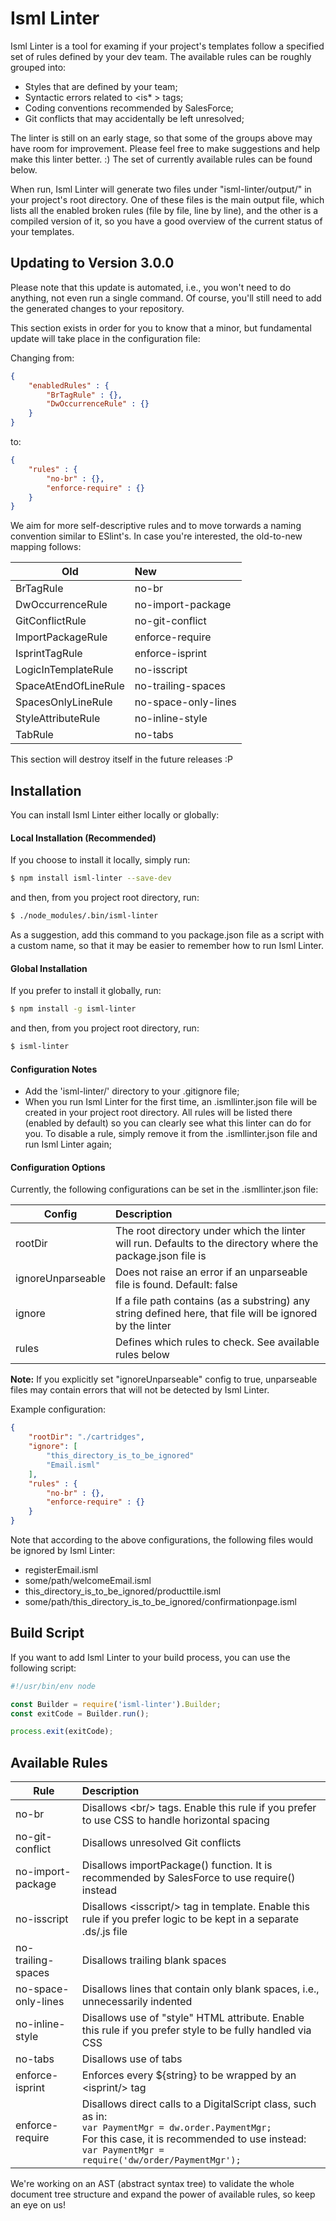 # Isml Linter
Isml Linter is a tool for examing if your project's templates follow a specified set of rules defined by your dev team. The available rules can be roughly grouped into: 

 - Styles that are defined by your team;
 - Syntactic errors related to &lt;is* > tags;
 - Coding conventions recommended by SalesForce;
 - Git conflicts that may accidentally be left unresolved;

The linter is still on an early stage, so that some of the groups above may have room for improvement. Please feel free to make suggestions and help make this linter better. :) The set of currently available rules can be found below.

When run, Isml Linter will generate two files under "isml-linter/output/" in your project's root directory. One of these files is the main output file, which lists all the enabled broken rules (file by file, line by line), and the other is a compiled version of it, so you have a good overview of the current status of your templates.

## Updating to Version 3.0.0

Please note that this update is automated, i.e., you won't need to do anything, not even run a single command. Of course, you'll still need to add the generated changes to your repository.

This section exists in order for you to know that a minor, but fundamental update will take place in the configuration file:

Changing from:

```json
{
    "enabledRules" : {
        "BrTagRule" : {}, 
        "DwOccurrenceRule" : {}
    }
}
```

to:

```json
{
    "rules" : {
        "no-br" : {}, 
        "enforce-require" : {}
    }
}
```

We aim for more self-descriptive rules and to move torwards a naming convention similar to ESlint's. In case you're interested, the old-to-new mapping follows:

| Old                     | New                  |
| ----------------------- |:---------------------|
| BrTagRule               | no-br                |
| DwOccurrenceRule        | no-import-package    |
| GitConflictRule         | no-git-conflict      |
| ImportPackageRule       | enforce-require      |
| IsprintTagRule          | enforce-isprint      |
| LogicInTemplateRule     | no-isscript          |
| SpaceAtEndOfLineRule    | no-trailing-spaces   |
| SpacesOnlyLineRule      | no-space-only-lines  |
| StyleAttributeRule      | no-inline-style      |
| TabRule                 | no-tabs              |

This section will destroy itself in the future releases :P

## Installation

You can install Isml Linter either locally or globally:

#### Local Installation (Recommended)
If you choose to install it locally, simply run:

```sh
$ npm install isml-linter --save-dev
```

and then, from you project root directory, run:

```sh
$ ./node_modules/.bin/isml-linter
```

As a suggestion, add this command to you package.json file as a script with a custom name, so that it may be easier to remember how to run Isml Linter.

#### Global Installation
If you prefer to install it globally, run:

```sh
$ npm install -g isml-linter
```

and then, from you project root directory, run:

```sh
$ isml-linter
```

#### Configuration Notes

- Add the 'isml-linter/' directory to your .gitignore file;
- When you run Isml Linter for the first time, an .ismllinter.json file will be created in your project root directory. All rules will be listed there (enabled by default) so you can clearly see what this linter can do for you. To disable a rule, simply remove it from the .ismllinter.json file and run Isml Linter again;

#### Configuration Options

Currently, the following configurations can be set in the .ismllinter.json file:

| Config            | Description                              |
| ----------------- |:-----------------------------------------|
| rootDir           | The root directory under which the linter will run. Defaults to the directory where the package.json file is |
| ignoreUnparseable | Does not raise an error if an unparseable file is found. Default: false |
| ignore            | If a file path contains (as a substring) any string defined here, that file will be ignored by the linter |
| rules             | Defines which rules to check. See available rules below |

**Note:** If you explicitly set "ignoreUnparseable" config to true, unparseable files may contain errors that will not be detected by Isml Linter.

Example configuration:

```json
{
    "rootDir": "./cartridges",
    "ignore": [
        "this_directory_is_to_be_ignored"
        "Email.isml"
    ],
    "rules" : {
        "no-br" : {}, 
        "enforce-require" : {}
    }
}
```

Note that according to the above configurations, the following files would be ignored by Isml Linter:

- registerEmail.isml
- some/path/welcomeEmail.isml
- this_directory_is_to_be_ignored/producttile.isml
- some/path/this_directory_is_to_be_ignored/confirmationpage.isml


## Build Script

If you want to add Isml Linter to your build process, you can use the following script:

```javascript
#!/usr/bin/env node

const Builder = require('isml-linter').Builder;
const exitCode = Builder.run();

process.exit(exitCode);
```

## Available Rules

| Rule                   | Description                              |
| ---------------------- |:-----------------------------------------|
| no-br                  | Disallows &lt;br/> tags. Enable this rule if you prefer to use CSS to handle horizontal spacing |
| no-git-conflict        | Disallows unresolved Git conflicts |
| no-import-package      | Disallows importPackage() function. It is recommended by SalesForce to use require() instead |
| no-isscript            | Disallows &lt;isscript/> tag in template. Enable this rule if you prefer logic to be kept in a separate .ds/.js file |
| no-trailing-spaces     | Disallows trailing blank spaces |
| no-space-only-lines    | Disallows lines that contain only blank spaces, i.e., unnecessarily indented |
| no-inline-style        | Disallows use of "style" HTML attribute. Enable this rule if you prefer style to be fully handled via CSS |
| no-tabs                | Disallows use of tabs |
| enforce-isprint        | Enforces every ${string} to be wrapped by an &lt;isprint/> tag |
| enforce-require        | Disallows direct calls to a DigitalScript class, such as in:<br/>`var PaymentMgr = dw.order.PaymentMgr;`<br/>For this case, it is recommended to use instead:<br/>`var PaymentMgr = require('dw/order/PaymentMgr');` |

We're working on an AST (abstract syntax tree) to validate the whole document tree structure and expand the power of available rules, so keep an eye on us!
